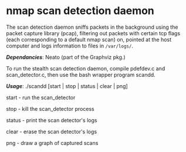 nmap scan detection daemon
=====================

The scan detection daemon sniffs packets in the background using the packet
capture library (pcap), filtering out packets with certain tcp flags (each corresponding to a default nmap scan) on, pointed
at the host computer and logs information to files in ```/var/logs/```.

***Dependancies***: Neato (part of the Graphviz pkg.)

To run the stealth scan detection daemon, compile pdefdev.c and scan_detector.c, then use the bash wrapper program scandd.

***Usage***: ./scandd [start | stop | status | clear | png]

start - run the scan_detector

stop - kill the scan_detector process

status - print the scan detector's logs

clear - erase the scan detector's logs

png - draw a graph of captured scans
